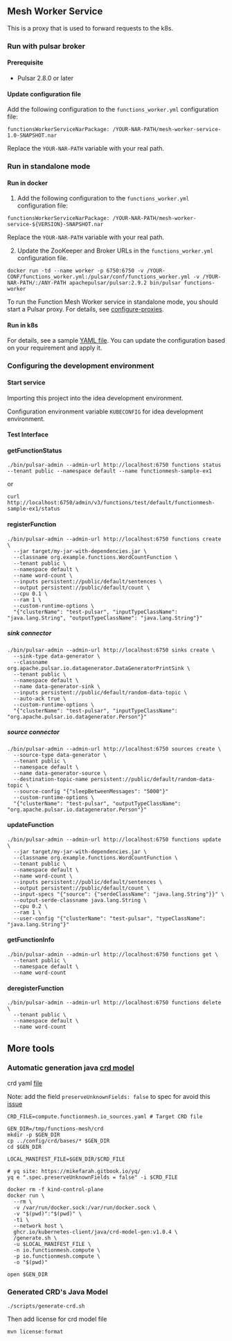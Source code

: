 ## Mesh Worker Service

This is a proxy that is used to forward requests to the k8s.

### Run with pulsar broker

#### Prerequisite

* Pulsar 2.8.0 or later

#### Update configuration file

Add the following configuration to the `functions_worker.yml` configuration file:

```$xslt
functionsWorkerServiceNarPackage: /YOUR-NAR-PATH/mesh-worker-service-1.0-SNAPSHOT.nar
```
Replace the `YOUR-NAR-PATH` variable with your real path.

### Run in standalone mode

#### Run in docker

1. Add the following configuration to the `functions_worker.yml` configuration file:

```$xslt
functionsWorkerServiceNarPackage: /YOUR-NAR-PATH/mesh-worker-service-${VERSION}-SNAPSHOT.nar
```
Replace the `YOUR-NAR-PATH` variable with your real path.

2. Update the ZooKeeper and Broker URLs in the `functions_worker.yml` configuration file.

```
docker run -td --name worker -p 6750:6750 -v /YOUR-CONF/functions_worker.yml:/pulsar/conf/functions_worker.yml -v /YOUR-NAR-PATH/:/ANY-PATH apachepulsar/pulsar:2.9.2 bin/pulsar functions-worker
```

To run the Function Mesh Worker service in standalone mode, you should start a Pulsar proxy. For details, see [configure-proxies](https://pulsar.apache.org/docs/next/functions-worker-run-separately#configure-proxies-for-standalone-function-workers).


#### Run in k8s

For details, see a sample [YAML file](./examples/standalone.yaml). You can update the configuration based on your requirement and apply it.


### Configuring the development environment


#### Start service

Importing this project into the idea development environment.

Configuration environment variable `KUBECONFIG` for idea development environment.

#### Test Interface

#### getFunctionStatus
```shell script
./bin/pulsar-admin --admin-url http://localhost:6750 functions status --tenant public --namespace default --name functionmesh-sample-ex1
```

or 

```shell script
curl http://localhost:6750/admin/v3/functions/test/default/functionmesh-sample-ex1/status
```

#### registerFunction
 ```shell script
./bin/pulsar-admin --admin-url http://localhost:6750 functions create \
   --jar target/my-jar-with-dependencies.jar \
   --classname org.example.functions.WordCountFunction \
   --tenant public \
   --namespace default \
   --name word-count \
   --inputs persistent://public/default/sentences \
   --output persistent://public/default/count \
   --cpu 0.1 \
   --ram 1 \
   --custom-runtime-options \
   "{"clusterName": "test-pulsar", "inputTypeClassName": "java.lang.String", "outputTypeClassName": "java.lang.String"}"
```

##### sink connector
 ```shell script
./bin/pulsar-admin --admin-url http://localhost:6750 sinks create \
   --sink-type data-generator \
   --classname org.apache.pulsar.io.datagenerator.DataGeneratorPrintSink \
   --tenant public \
   --namespace default \
   --name data-generator-sink \
   --inputs persistent://public/default/random-data-topic \
   --auto-ack true \
   --custom-runtime-options \
   "{"clusterName": "test-pulsar", "inputTypeClassName": "org.apache.pulsar.io.datagenerator.Person"}"
```

##### source connector
 ```shell script
./bin/pulsar-admin --admin-url http://localhost:6750 sources create \
   --source-type data-generator \
   --tenant public \
   --namespace default \
   --name data-generator-source \
   --destination-topic-name persistent://public/default/random-data-topic \
   --source-config "{"sleepBetweenMessages": "5000"}"
   --custom-runtime-options \
   "{"clusterName": "test-pulsar", "outputTypeClassName": "org.apache.pulsar.io.datagenerator.Person"}"
```

#### updateFunction
 ```shell script
./bin/pulsar-admin --admin-url http://localhost:6750 functions update \
   --jar target/my-jar-with-dependencies.jar \
   --classname org.example.functions.WordCountFunction \
   --tenant public \
   --namespace default \
   --name word-count \
   --inputs persistent://public/default/sentences \
   --output persistent://public/default/count \
   --input-specs "{"source": {"serdeClassName": "java.lang.String"}}" \
   --output-serde-classname java.lang.String \
   --cpu 0.2 \
   --ram 1 \
   --user-config "{"clusterName": "test-pulsar", "typeClassName": "java.lang.String"}"
```

#### getFunctionInfo
 ```shell script
./bin/pulsar-admin --admin-url http://localhost:6750 functions get \
   --tenant public \
   --namespace default \
   --name word-count
```

#### deregisterFunction
 ```shell script
./bin/pulsar-admin --admin-url http://localhost:6750 functions delete \
   --tenant public \
   --namespace default \
   --name word-count
```

## More tools

### Automatic generation java [crd model](https://github.com/kubernetes-client/java/blob/master/docs/generate-model-from-third-party-resources.md)

crd yaml [file](https://github.com/streamnative/function-mesh/tree/master/config/crd/bases)

Note: add the field `preserveUnknownFields: false` to spec for avoid this [issue](https://github.com/kubernetes-client/java/issues/1254)

```shell script
CRD_FILE=compute.functionmesh.io_sources.yaml # Target CRD file

GEN_DIR=/tmp/functions-mesh/crd
mkdir -p $GEN_DIR
cp ../config/crd/bases/* $GEN_DIR
cd $GEN_DIR

LOCAL_MANIFEST_FILE=$GEN_DIR/$CRD_FILE

# yq site: https://mikefarah.gitbook.io/yq/
yq e ".spec.preserveUnknownFields = false" -i $CRD_FILE 

docker rm -f kind-control-plane
docker run \
  --rm \
  -v /var/run/docker.sock:/var/run/docker.sock \
  -v "$(pwd)":"$(pwd)" \
  -ti \
  --network host \
  ghcr.io/kubernetes-client/java/crd-model-gen:v1.0.4 \
  /generate.sh \
  -u $LOCAL_MANIFEST_FILE \
  -n io.functionmesh.compute \
  -p io.functionmesh.compute \
  -o "$(pwd)"

open $GEN_DIR
```

### Generated CRD's Java Model

```shell script
./scripts/generate-crd.sh
```

Then add license for crd model file
```shell script
mvn license:format
```
